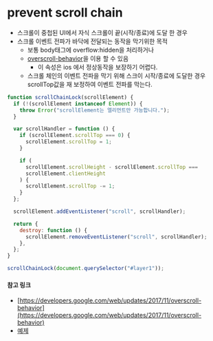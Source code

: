 # prevent scroll chain

- 스크롤이 중첩된 UI에서 자식 스크롤이 끝(시작/종료)에 도달 한 경우
- 스크롤 이벤트 전파가 바닥에 전달되는 동작을 막기위한 목적
  - 보통 body태그에 overflow:hidden을 처리하거나
  - [overscroll-behavior](https://developer.mozilla.org/en-US/docs/Web/CSS/overscroll-behavior)을 이용 할 수 있음
    - 이 속성은 ios 에서 정상동작을 보장하기 어렵다.
  - 스크롤 체인의 이벤트 전파을 막기 위해 스크이 시작/종료에 도달한 경우 scrollTop값을 재 보정하여 이벤트 전파를 막는다.

```js
function scrollChainLock(scrollElement) {
  if (!(scrollElement instanceof Element)) {
    throw Error("scrollElement는 엘리먼트만 가능합니다.");
  }

  var scrollHandler = function () {
    if (scrollElement.scrollTop === 0) {
      scrollElement.scrollTop = 1;
    }

    if (
      scrollElement.scrollHeight - scrollElement.scrollTop ===
      scrollElement.clientHeight
    ) {
      scrollElement.scrollTop -= 1;
    }
  };

  scrollElement.addEventListener("scroll", scrollHandler);

  return {
    destroy: function () {
      scrollElement.removeEventListener("scroll", scrollHandler);
    },
  };
}

scrollChainLock(document.querySelector("#layer1"));
```

#### 참고 링크

- [https://developers.google.com/web/updates/2017/11/overscroll-behavior](https://developers.google.com/web/updates/2017/11/overscroll-behavior)
- [예제](https://codepen.io/uicoder/pen/abBqObQ)
